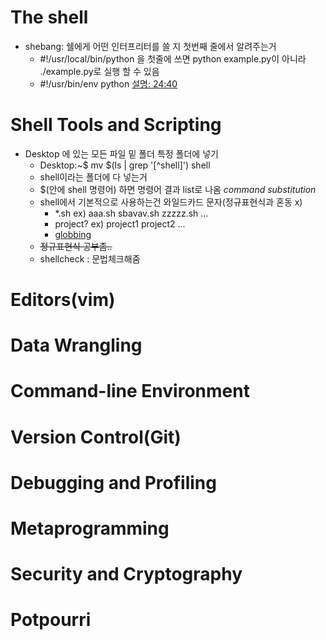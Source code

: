# The shell
- shebang: 쉘에게 어떤 인터프리터를 쓸 지 첫번째 줄에서 알려주는거
  - #!/usr/local/bin/python 을 첫줄에 쓰면 python example.py이 아니라 ./example.py로 실행 할 수 있음
  - #!/usr/bin/env python [설명: 24:40](https://youtu.be/kgII-YWo3Zw) 
# Shell Tools and Scripting
- Desktop 에 있는 모든 파일 밑 폴더 특정 폴더에 넣기
  - Desktop:~$ mv $(ls | grep '[^shell]') shell
  - shell이라는 폴더에 다 넣는거
  - $(안에 shell 명령어) 하면 명령어 결과 list로 나옴 *command substitution*
  - shell에서 기본적으로 사용하는건 와일드카드 문자(정규표현식과 혼동 x)
    - *.sh ex) aaa.sh sbavav.sh zzzzz.sh ...
    - project? ex) project1 project2 ...
    - [globbing](https://mug896.github.io/bash-shell/exp_and_sub/filename_expansion.html)
  - ~~정규표현식 공부좀..~~
  - shellcheck : 문법체크해줌

# Editors(vim)

# Data Wrangling

# Command-line Environment

# Version Control(Git)

# Debugging and Profiling

# Metaprogramming

# Security and Cryptography

# Potpourri

